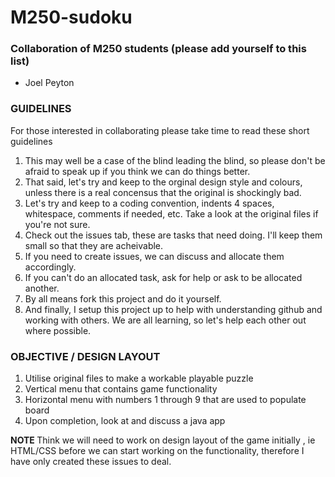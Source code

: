 # M250-sudoku

<h3>Collaboration of M250 students (please add yourself to this list)</h3>
  <ul>
    <li>Joel Peyton</li>
  </ul>
  
<h3>GUIDELINES</h3>
<p>For those interested in collaborating please take time to read these short guidelines</p>
<ol>
  <li>This may well be a case of the blind leading the blind, so please don't be afraid to speak up if you think we can do things better.</li>
  <li>That said, let's try and keep to the orginal design style and colours, unless there is a real concensus that the original is shockingly bad.</li>
  <li>Let's try and keep to a coding convention, indents 4 spaces, whitespace, comments if needed, etc.  Take a look at the original files if you're not sure.</li>
  <li>Check out the issues tab, these are tasks that need doing.  I'll keep them small so that they are acheivable.</li>
  <li>If you need to create issues, we can discuss and allocate them accordingly.</li>
  <li>If you can't do an allocated task, ask for help or ask to be allocated another.</li>
  <li>By all means fork this project and do it yourself.</li>
  <li>And finally, I setup this project up to help with understanding github and working with others. We are all learning, so let's help each other out where possible.</li>  
</ol>

<h3>OBJECTIVE / DESIGN LAYOUT</h3>
<ol>
  <li>Utilise original files to make a workable playable puzzle</li>
  <li>Vertical menu that contains game functionality</li>
  <li>Horizontal menu with numbers 1 through 9 that are used to populate board</li>
  <li>Upon completion, look at and discuss a java app</li>
</ol>

<p><strong>NOTE&nbsp;</strong>Think we will need to work on design layout of the game initially , ie HTML/CSS before we can start working on the functionality, therefore I have only created these issues to deal.</p>


  
